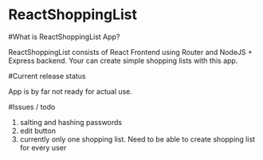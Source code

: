 # ReactShoppingList

#What is ReactShoppingList App?

ReactShoppingList consists of React Frontend using Router and NodeJS + Express backend.
Your can create simple shopping lists with this app.

#Current release status

App is by far not ready for actual use.

#Issues / todo

1. salting and hashing passwords
2. edit button
3. currently only one shopping list. Need to be able to create shopping list for every user

